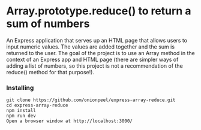 # Array.prototype.reduce() to return a sum of numbers
An Express application that serves up an HTML page that allows users to input numeric values.  The values are added together and the sum is returned to the user.
The goal of the project is to use an Array method in the context of an Express app and HTML page (there are simpler ways of adding a list of numbers, so this project is not a recommendation of the reduce() method for that purpose!).
### Installing
```
git clone https://github.com/onionpeel/express-array-reduce.git
cd express-array-reduce
npm install
npm run dev
Open a browser window at http://localhost:3000/
```

